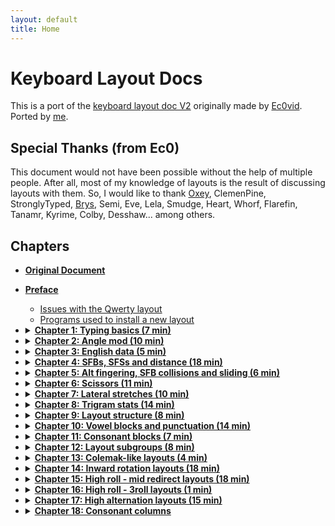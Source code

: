 ```yaml
---
layout: default
title: Home
---
```


# Keyboard Layout Docs
This is a port of the [keyboard layout doc V2](https://bit.ly/layout-doc-v2) originally made by [Ec0vid](https://github.com/ec0vid).
Ported by [me](https://github.com/aoi-buh).

## Special Thanks (from Ec0)
This document would not have been possible without the help of multiple people. After all, most of my knowledge of layouts is the result of discussing layouts with them. So, I would like to thank [Oxey](https://oxey.dev/), ClemenPine, StronglyTyped, [Brys](https://github.com/GalileoBlues/), Semi, Eve, Lela, Smudge, Heart, Whorf, Flarefin, Tanamr, Kyrime, Colby, Desshaw... among others.

## Chapters
- [**Original Document**](https://bit.ly/layout-doc-v2)
- [**Preface**](chapters/preface.md)
    - [Issues with the Qwerty layout](chapters/preface.md#issues-with-the-Qwerty-layout)
    - [Programs used to install a new layout](chapters/preface.md#programs-used-to-install-a-new-layout)

- <details markdown="1">
  <summary><strong><a href="chapters/chapter1.html">Chapter 1: Typing basics (7 min)</a></strong></summary>

	- [Touch typing](chapters/chapter1.md#touch-typing)
	- [The home row](chapters/chapter1.md#the-home-row)
	- [The top and bottom row](chapters/chapter1.md#the-top-and-bottom-row)
	- [How to learn a new layout](chapters/chapter1.md#how-to-learn-a-new-layout)
	- [Word tests](chapters/chapter1.md#word-tests)
	- [Punctuation and shift](chapters/chapter1.md#punctuation-and-shift)
	- [Quotes](chapters/chapter1.md#quotes)
	- [Swapping Caps lock and Backspace (on Windows)](chapters/chapter1.md#swapping-caps-lock-and-backspace-(on-windows))

  </details>

- <details markdown="1">
  <summary><strong><a href="chapters/chapter2.html">Chapter 2: Angle mod (10 min)</a></strong></summary>

	- [Improved typing technique](chapters/chapter2.md#improved-typing-technique)
	- [ANSI and ISO standards](chapters/chapter2.md#ansi-and-iso-standards)
	- [Angle modding a layout](chapters/chapter2.md#angle-modding-a-layout)
		- [ANSI angle mod example](chapters/chapter2.md#ansi-angle-mod-example)
		- [ISO angle mod example](chapters/chapter2.md#iso-angle-mod-example)
	- [Un-angle modding a layout](chapters/chapter2.md#un-angle-modding-a-layout)
	- [Errors to avoid with angle mod](chapters/chapter2.md#errors-to-avoid-with-angle-mod)
		- [Learning a standard layout with angle mod fingering (angle cheat)](chapters/chapter2.md#learning-a-standard-layout-with-angle-mod-fingering-(angle-cheat))
		- [Learning an angled modded layout with standard fingering](chapters/chapter2.md#learning-an-angled-modded-layout-with-standard-fingering)
	- [How to tell if a layout is angle modded or not](chapters/chapter2.md#how-to-tell-if-a-layout-is-angle-modded-or-not)

  </details>

- <details markdown="1">
  <summary><strong><a href="chapters/chapter3.html">Chapter 3: English data (5 min)</a></strong></summary>

	- [English letter frequency](chapters/chapter3.md#english-letter-frequency)
	- [Top 50 bigrams](chapters/chapter3.md#top-50-bigrams)
	- [Top 50 trigrams](chapters/chapter3.md#top-50-trigrams)
	- [Extended bigram tables](chapters/chapter3.md#extended-bigram-tables)
	- [Vowel + vowel bigrams](chapters/chapter3.md#vowel-+-vowel-bigrams)
	- [Consonant + consonant bigrams](chapters/chapter3.md#consonant-+-consonant-bigrams)
	- [Consonant + vowel bigrams](chapters/chapter3.md#consonant-+-vowel-bigrams)
	- [Double letters](chapters/chapter3.md#double-letters)
	- [Consonant only trigrams](chapters/chapter3.md#consonant-only-trigrams)
	- [Consonant only trigrams (excluding Y)](chapters/chapter3.md#consonant-only-trigrams-(excluding-y))
	- [Top words with apostrophe](chapters/chapter3.md#top-words-with-apostrophe)
	- [Top trigrams with apostrophe](chapters/chapter3.md#top-trigrams-with-apostrophe)

  </details>

- <details markdown="1">
  <summary><strong><a href="chapters/chapter4.html">Chapter 4: SFBs, SFSs and distance (18 min)</a></strong></summary>

	- [Same finger bigrams (SFBs)](chapters/chapter4.md#same-finger-bigrams-(sfbs))
	- [Calculating the distance between two keys](chapters/chapter4.md#calculating-the-distance-between-two-keys)
	- [1U and 2U SFB](chapters/chapter4.md#1u-and-2u-sfb)
	- [Diagonals](chapters/chapter4.md#diagonals)
	- [Same finger Skipgrams (SFSs)](chapters/chapter4.md#same-finger-skipgrams-(sfss))
	- [Distance on a layout](chapters/chapter4.md#distance-on-a-layout)
	- [Decentivicing 2U SFBs and SFSs](chapters/chapter4.md#decentivicing-2u-sfbs-and-sfss)
	- [Weights for each finger](chapters/chapter4.md#weights-for-each-finger)
	- [Distributing movement across the fingers](chapters/chapter4.md#distributing-movement-across-the-fingers)
	- [Distance on Qwerty](chapters/chapter4.md#distance-on-qwerty)
	- [Examples of bad words on Qwerty](chapters/chapter4.md#examples-of-bad-words-on-qwerty)
		- [Heavy SFS words on Qwerty](chapters/chapter4.md#heavy-sfs-words-on-qwerty)
		- [Heavy SFB words on Qwerty](chapters/chapter4.md#heavy-sfb-words-on-qwerty)

  </details>

- <details markdown="1">
  <summary><strong><a href="chapters/chapter5.html">Chapter 5: Alt fingering, SFB collisions and sliding (6 min)</a></strong></summary>

	- [Alt fingering](chapters/chapter5.md#alt-fingering)
	- [SFB collisions](chapters/chapter5.md#sfb-collisions)
	- [Designing a layout with alt fingering in mind](chapters/chapter5.md#designing-a-layout-with-alt-fingering-in-mind)
	- [Most comfortable alt fingers](chapters/chapter5.md#most-comfortable-alt-fingers)
		- [On row stagger](chapters/chapter5.md#on-row-stagger)
		- [On matrix](chapters/chapter5.md#on-matrix)
	- [Sliding](chapters/chapter5.md#sliding)

  </details>

- <details markdown="1">
  <summary><strong><a href="chapters/chapter6.html">Chapter 6: Scissors (11 min)</a></strong></summary>

  </details>

- <details markdown="1">
  <summary><strong><a href="chapters/chapter7.html">Chapter 7: Lateral stretches (10 min)</a></strong></summary>

	- [The center column](chapters/chapter7.md#the-center-column)
	- [Lateral stretch bigrams (LSBs)](chapters/chapter7.md#lateral-stretch-bigrams-(lsbs))
	- [Lateral stretch skipgrams (LSSs)](chapters/chapter7.md#lateral-stretch-skipgrams-(lsss))
	- [Row stagger vs matrix LSBs](chapters/chapter7.md#row-stagger-vs-matrix-lsbs)
		- [LSBs on matrix only](chapters/chapter7.md#lsbs-on-matrix-only)
		- [LSBs on row stagger only](chapters/chapter7.md#lsbs-on-row-stagger-only)
		- [LSBs on both matrix and row stagger](chapters/chapter7.md#lsbs-on-both-matrix-and-row-stagger)
			- [Same length](chapters/chapter7.md#same-length)
			- [Longer on row stagger](chapters/chapter7.md#longer-on-row-stagger)
		- [Angle mod specific LSBs](chapters/chapter7.md#angle-mod-specific-lsbs)
	- [Vowel hand and LSBs](chapters/chapter7.md#vowel-hand-and-lsbs)
	- [Minimizing stretches](chapters/chapter7.md#minimizing-stretches)
		- [Reducing center column use as a whole](chapters/chapter7.md#reducing-center-column-use-as-a-whole)
		- [Strategically avoiding stretches](chapters/chapter7.md#strategically-avoiding-stretches)

  </details>

- <details markdown="1">
  <summary><strong><a href="chapters/chapter8.html">Chapter 8: Trigram stats (14 min)</a></strong></summary>

	- [Alts, rolls, 3rolls & redir](chapters/chapter8.md#alts,-rolls,-3rolls-&-redir)
	- [The relation between alts, rolls, 3rolls and redir](chapters/chapter8.md#the-relation-between-alts,-rolls,-3rolls-and-redir)
	- [Balancing alternation & rolling](chapters/chapter8.md#balancing-alternation-&-rolling)
	- [Which consonants lead to higher or lower rolling](chapters/chapter8.md#which-consonants-lead-to-higher-or-lower-rolling)
	- [Common trigrams, rolls & alternation](chapters/chapter8.md#common-trigrams,-rolls-&-alternation)
	- [Roll comfort](chapters/chapter8.md#roll-comfort)
	- [Which consonants lead to higher or lower redirects](chapters/chapter8.md#which-consonants-lead-to-higher-or-lower-redirects)
	- [Common trigrams & redirects](chapters/chapter8.md#common-trigrams-&-redirects)
	- [“Weak” redirects](chapters/chapter8.md#“weak”-redirects)
	- [Common trigrams & 3rolls](chapters/chapter8.md#common-trigrams-&-3rolls)

  </details>

- <details markdown="1">
  <summary><strong><a href="chapters/chapter9.html">Chapter 9: Layout structure (8 min)</a></strong></summary>

	- [Letter stacks](chapters/chapter9.md#letter-stacks)
	- [One consonant stack](chapters/chapter9.md#one-consonant-stack)
	- [One vowel stack](chapters/chapter9.md#one-vowel-stack)
	- [Two stacks (1 vowel + 1 consonant)](chapters/chapter9.md#two-stacks-(1-vowel-+-1-consonant))
		- [With C on index](chapters/chapter9.md#with-c-on-index)
		- [With C on pinky](chapters/chapter9.md#with-c-on-pinky)
		- [With a U column](chapters/chapter9.md#with-a-u-column)
	- [Summary table](chapters/chapter9.md#summary-table)

  </details>

- <details markdown="1">
  <summary><strong><a href="chapters/chapter10.html">Chapter 10: Vowel blocks and punctuation (14 min)</a></strong></summary>

	- [Challenging the home row convention](chapters/chapter10.md#challenging-the-home-row-convention)
	- [OE stack](chapters/chapter10.md#oe-stack)
			- [UA OE YI](chapters/chapter10.md#ua-oe-yi)
			- [OE UI A](chapters/chapter10.md#oe-ui-a)
	- [OA stack](chapters/chapter10.md#oa-stack)
			- [OA UE I](chapters/chapter10.md#oa-ue-i)
			- [UE OA YI](chapters/chapter10.md#ue-oa-yi)
			- [OA UI E](chapters/chapter10.md#oa-ui-e)
	- [Without OE or OA](chapters/chapter10.md#without-oe-or-oa)
			- [UE YI O](chapters/chapter10.md#ue-yi-o)
			- [UE A O](chapters/chapter10.md#ue-a-o)
	- [Letter U on the consonant hand (very rare)](chapters/chapter10.md#letter-u-on-the-consonant-hand-(very-rare))
	- [Avoiding an UIY column](chapters/chapter10.md#avoiding-an-uiy-column)
	- [Punctuation SFBs](chapters/chapter10.md#punctuation-sfbs)
			- [Vowels + punctuation](chapters/chapter10.md#vowels-+-punctuation)
			- [Consonants + punctuation](chapters/chapter10.md#consonants-+-punctuation)
			- [Other](chapters/chapter10.md#other)
	- [Punctuation setup examples](chapters/chapter10.md#punctuation-setup-examples)
	- [On what finger should the consonants on the vowel hand be?](chapters/chapter10.md#on-what-finger-should-the-consonants-on-the-vowel-hand-be?)
		- [Consonant index (+ vowels on middle, ring and pinky)](chapters/chapter10.md#consonant-index-(+-vowels-on-middle,-ring-and-pinky))
		- [Consonant pinky/ring (+ vowels on ring/pinky, middle and index)](chapters/chapter10.md#consonant-pinky/ring-(+-vowels-on-ring/pinky,-middle-and-index))

  </details>

- <details markdown="1">
  <summary><strong><a href="chapters/chapter11.html">Chapter 11: Consonant blocks (7 min)</a></strong></summary>

	- [Consonant patterns](chapters/chapter11.md#consonant-patterns)
	- [HN stack (most popular)](chapters/chapter11.md#hn-stack-(most-popular))
			- [LR + HNB](chapters/chapter11.md#lr-+-hnb)
			- [LR + HNM](chapters/chapter11.md#lr-+-hnm)
			- [WR + HNL](chapters/chapter11.md#wr-+-hnl)
	- [HR stack](chapters/chapter11.md#hr-stack)
			- [FSV + LRH](chapters/chapter11.md#fsv-+-lrh)
			- [PNB + LRH](chapters/chapter11.md#pnb-+-lrh)
	- [RN stack](chapters/chapter11.md#rn-stack)
			- [LHM or LH + RN](chapters/chapter11.md#lhm-or-lh-+-rn)
			- [LTM + RN](chapters/chapter11.md#ltm-+-rn)
			- [LS + RN](chapters/chapter11.md#ls-+-rn)
	- [Without HN, HR or RN](chapters/chapter11.md#without-hn,-hr-or-rn)
			- [LR + CS](chapters/chapter11.md#lr-+-cs)
			- [LNM or LN + CS](chapters/chapter11.md#lnm-or-ln-+-cs)
			- [LHM + CS](chapters/chapter11.md#lhm-+-cs)
			- [LTM + CS](chapters/chapter11.md#ltm-+-cs)

  </details>

- <details markdown="1">
  <summary><strong><a href="chapters/chapter12.html">Chapter 12: Layout subgroups (8 min)</a></strong></summary>

	- [Classifying layouts](chapters/chapter12.md#classifying-layouts)
	- [Layout stat table](chapters/chapter12.md#layout-stat-table)
	- [How the stats were obtained](chapters/chapter12.md#how-the-stats-were-obtained)
	- [Stats thresholds](chapters/chapter12.md#stats-thresholds)
	- [Hand balance nuances](chapters/chapter12.md#hand-balance-nuances)

  </details>

- <details markdown="1">
  <summary><strong><a href="chapters/chapter13.html">Chapter 13: Colemak-like layouts (4 min)</a></strong></summary>

	- [Colemak](chapters/chapter13.md#colemak)
	- [Colemak-like arrangements](chapters/chapter13.md#colemak-like-arrangements)
		- [HNLM index + 4 vowels](chapters/chapter13.md#hnlm-index-+-4-vowels)
			- [ARST](chapters/chapter13.md#arst)
		- [FNHPB index + 4 vowels](chapters/chapter13.md#fnhpb-index-+-4-vowels)
			- [ARST / ARTS](chapters/chapter13.md#arst-/-arts)
			- [ISRT / IRST](chapters/chapter13.md#isrt-/-irst)

  </details>

- <details markdown="1">
  <summary><strong><a href="chapters/chapter14.html">Chapter 14: Inward rotation layouts (18 min)</a></strong></summary>

	- [In-rolls & out-rolls](chapters/chapter14.md#in-rolls-&-out-rolls)
	- [How to arrange the vowels for in-rolls](chapters/chapter14.md#how-to-arrange-the-vowels-for-in-rolls)
			- [YI OE UA vowel block](chapters/chapter14.md#yi-oe-ua-vowel-block)
			- [YI OA UE,  I OA UE  &  E OA UI vowel blocks](chapters/chapter14.md#yi-oa-ue,--i-oa-ue--&--e-oa-ui-vowel-blocks)
	- [How to arrange the consonants for in-rolls](chapters/chapter14.md#how-to-arrange-the-consonants-for-in-rolls)
		- [Consonants on the vowel hand](chapters/chapter14.md#consonants-on-the-vowel-hand)
		- [Consonants on the consonant hand](chapters/chapter14.md#consonants-on-the-consonant-hand)
		- [N & H on separate hands](chapters/chapter14.md#n-&-h-on-separate-hands)
	- [Avoiding a NH column](chapters/chapter14.md#avoiding-a-nh-column)
	- [In-roll ratio](chapters/chapter14.md#in-roll-ratio)
	- [Out-rolls vs alternation](chapters/chapter14.md#out-rolls-vs-alternation)
	- [Layout arrangements for in-rolls](chapters/chapter14.md#layout-arrangements-for-in-rolls)
		- [H + vowels](chapters/chapter14.md#h-+-vowels)
			- [NRST / NSRT / NRTS / RSNT…](chapters/chapter14.md#nrst-/-nsrt-/-nrts-/-rsnt…)
		- [NR + vowels](chapters/chapter14.md#nr-+-vowels)
			- [CSTH](chapters/chapter14.md#csth)
			- [STHC](chapters/chapter14.md#sthc)
		- [N or NL + vowels](chapters/chapter14.md#n-or-nl-+-vowels)
			- [RSTH](chapters/chapter14.md#rsth)
			- [TRSH](chapters/chapter14.md#trsh)
		- [LRW + vowels](chapters/chapter14.md#lrw-+-vowels)
			- [NSTH](chapters/chapter14.md#nsth)
		- [C + vowels](chapters/chapter14.md#c-+-vowels)
			- [NSTH](chapters/chapter14.md#nsth)

  </details>

- <details markdown="1">
  <summary><strong><a href="chapters/chapter15.html">Chapter 15: High roll - mid redirect layouts (18 min)</a></strong></summary>

	- [Rolls & redirects](chapters/chapter15.md#rolls-&-redirects)
	- [Basics](chapters/chapter15.md#basics)
	- [Layout arrangements for high roll - mid redirects](chapters/chapter15.md#layout-arrangements-for-high-roll---mid-redirects)
		- [NH + vowels](chapters/chapter15.md#nh-+-vowels)
			- [CRST](chapters/chapter15.md#crst)
			- [STRD / SRTD / SRTC](chapters/chapter15.md#strd-/-srtd-/-srtc)
		- [HM or HML + vowels](chapters/chapter15.md#hm-or-hml-+-vowels)
			- [NRTS / RNTS](chapters/chapter15.md#nrts-/-rnts)
			- [SNTC / SNTD / STND](chapters/chapter15.md#sntc-/-sntd-/-stnd)
		- [LRH + vowels](chapters/chapter15.md#lrh-+-vowels)
			- [SNTM / NSTM / NSTD](chapters/chapter15.md#sntm-/-nstm-/-nstd)
	- [Space thumb optimization](chapters/chapter15.md#space-thumb-optimization)
		- [Space trigrams](chapters/chapter15.md#space-trigrams)
		- [How rolls and redirects involving space work](chapters/chapter15.md#how-rolls-and-redirects-involving-space-work)
		- [Example of analyzing space trigrams in a layout](chapters/chapter15.md#example-of-analyzing-space-trigrams-in-a-layout)
		- [a200 analyzer](chapters/chapter15.md#a200-analyzer)
		- [Hand balance and space](chapters/chapter15.md#hand-balance-and-space)
		- [Keeping your current space thumb](chapters/chapter15.md#keeping-your-current-space-thumb)

  </details>

- <details markdown="1">
  <summary><strong><a href="chapters/chapter16.html">Chapter 16: High roll - 3roll layouts (1 min)</a></strong></summary>

	- [3rolls](chapters/chapter16.md#3rolls)
	- [Layout arrangements for 3rolls](chapters/chapter16.md#layout-arrangements-for-3rolls)
			- [SEHT / REHT / INTS](chapters/chapter16.md#seht-/-reht-/-ints)

  </details>

- <details markdown="1">
  <summary><strong><a href="chapters/chapter17.html">Chapter 17: High alternation layouts (15 min)</a></strong></summary>

	- [Alternation](chapters/chapter17.md#alternation)
	- [Layout arrangements for high alternation](chapters/chapter17.md#layout-arrangements-for-high-alternation)
		- [H + vowels](chapters/chapter17.md#h-+-vowels)
			- [NRTS / NRST](chapters/chapter17.md#nrts-/-nrst)
			- [CSNT](chapters/chapter17.md#csnt)
		- [C + vowels](chapters/chapter17.md#c-+-vowels)
			- [SRNT / SRHT / SRTN / STRN (NH column)](chapters/chapter17.md#srnt-/-srht-/-srtn-/-strn-(nh-column))
			- [NSTR / SNTR / NSRT / SNRT (LHR column)](chapters/chapter17.md#nstr-/-sntr-/-nsrt-/-snrt-(lhr-column))
			- [SHRT / SNHT / SNTH / HSNT (RN column)](chapters/chapter17.md#shrt-/-snht-/-snth-/-hsnt-(rn-column))
			- [RSNT / SNRT](chapters/chapter17.md#rsnt-/-snrt)
		- [S + vowels](chapters/chapter17.md#s-+-vowels)
		- [T + vowels](chapters/chapter17.md#t-+-vowels)
		- [Other](chapters/chapter17.md#other)

  </details>

- <details markdown="1">
  <summary><strong><a href="chapters/chapter18.html">Chapter 18: Consonant columns</a></strong></summary>

	- [Info given for each consonant](chapters/chapter18.md#info-given-for-each-consonant)
		- [Pairs](chapters/chapter18.md#pairs)
		- [SFB thresholds](chapters/chapter18.md#sfb-thresholds)
		- [Columns](chapters/chapter18.md#columns)

	- [Movement on the index vs the other fingers](chapters/chapter18.md#movement-on-the-index-vs-the-other-fingers)

	- [High movement columns and alt fingering](chapters/chapter18.md#high-movement-columns-and-alt-fingering)

	- [Index finger columns](chapters/chapter18.md#index-finger-columns)
		- [Standard fingering](chapters/chapter18.md#standard-fingering)
		- [Angle mod fingering](chapters/chapter18.md#angle-mod-fingering)

	- [Main consonants](chapters/chapter18.md#main-consonants)
		- [Letter T](chapters/chapter18.md#letter-t)
		- [Letter N](chapters/chapter18.md#letter-n)
		- [Letter S](chapters/chapter18.md#letter-s)
		- [Letter H](chapters/chapter18.md#letter-h)
		- [Letter R](chapters/chapter18.md#letter-r)
		- [Letter L](chapters/chapter18.md#letter-l)
		- [Letter D](chapters/chapter18.md#letter-d)
		- [Letter C](chapters/chapter18.md#letter-c)

	- [Remaining consonants](chapters/chapter18.md#remaining-consonants)
		- [Letter Y](chapters/chapter18.md#letter-y)
		- [Letter W](chapters/chapter18.md#letter-w)
		- [Letter M](chapters/chapter18.md#letter-m)
		- [Letter F](chapters/chapter18.md#letter-f)
		- [Letter P](chapters/chapter18.md#letter-p)
		- [Letter G](chapters/chapter18.md#letter-g)
		- [Letter B](chapters/chapter18.md#letter-b)
		- [Letter V](chapters/chapter18.md#letter-v)
		- [Letter K](chapters/chapter18.md#letter-k)

  </details>
